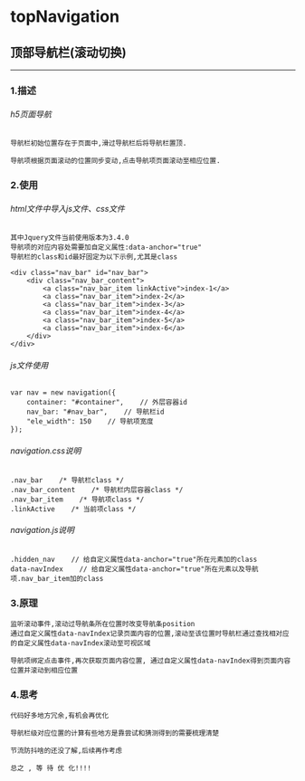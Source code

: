 # topNavigation
## 顶部导航栏(滚动切换)
******
### 1.描述
###### h5页面导航

    导航栏初始位置存在于页面中,滑过导航栏后将导航栏置顶.

    导航项根据页面滚动的位置同步变动,点击导航项页面滚动至相应位置.
### 2.使用
###### html文件中导入js文件、css文件
    其中Jquery文件当前使用版本为3.4.0
    导航项的对应内容处需要加自定义属性:data-anchor="true"
    导航栏的class和id最好固定为以下示例,尤其是class
```
<div class="nav_bar" id="nav_bar">
    <div class="nav_bar_content">
        <a class="nav_bar_item linkActive">index-1</a>
        <a class="nav_bar_item">index-2</a>
        <a class="nav_bar_item">index-3</a>
        <a class="nav_bar_item">index-4</a>
        <a class="nav_bar_item">index-5</a>
        <a class="nav_bar_item">index-6</a>
    </div>
</div>
```
###### js文件使用
```
var nav = new navigation({
    container: "#container",    // 外层容器id
    nav_bar: "#nav_bar",    // 导航栏id
    "ele_width": 150    // 导航项宽度
});
```
###### navigation.css说明
    .nav_bar    /* 导航栏class */
    .nav_bar_content    /* 导航栏内层容器class */
    .nav_bar_item    /* 导航项class */
    .linkActive    /* 当前项class */
###### navigation.js说明
    .hidden_nav    // 给自定义属性data-anchor="true"所在元素加的class
    data-navIndex    // 给自定义属性data-anchor="true"所在元素以及导航项.nav_bar_item加的class
### 3.原理
    监听滚动事件,滚动过导航条所在位置时改变导航条position
    通过自定义属性data-navIndex记录页面内容的位置,滚动至该位置时导航栏通过查找相对应的自定义属性data-navIndex滚动至可视区域
    
    导航项绑定点击事件,再次获取页面内容位置, 通过自定义属性data-navIndex得到页面内容位置并滚动到相应位置
### 4.思考
    代码好多地方冗余,有机会再优化
    
    导航栏级对应位置的计算有些地方是靠尝试和猜测得到的需要梳理清楚
    
    节流防抖啥的还没了解,后续再作考虑
    
    总之 , 等 待 优 化!!!!
